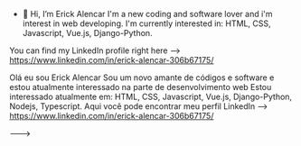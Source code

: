 - 👋 Hi, I’m Erick Alencar
I'm a new coding and software lover and i'm interest in web developing.
I'm currently interested in: HTML, CSS, Javascript, Vue.js, Django-Python.

You can find my LinkedIn profile right here --> https://www.linkedin.com/in/erick-alencar-306b67175/

Olá eu sou Erick Alencar
Sou um novo amante de códigos e software e estou atualmente interessado na parte de desenvolvimento web
Estou interessado atualmente em: HTML, CSS, Javascript, Vue.js, Django-Python, Nodejs, Typescript.
Aqui você pode encontrar meu perfil LinkedIn --> https://www.linkedin.com/in/erick-alencar-306b67175/




--->
